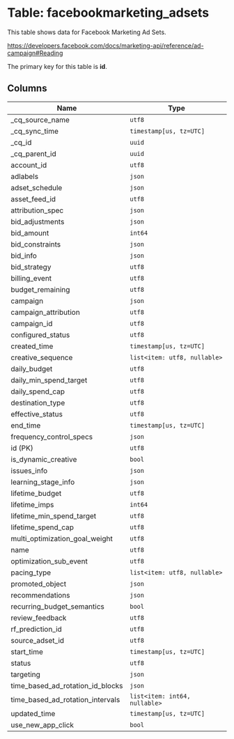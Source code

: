 # Table: facebookmarketing_adsets

This table shows data for Facebook Marketing Ad Sets.

https://developers.facebook.com/docs/marketing-api/reference/ad-campaign#Reading

The primary key for this table is **id**.

## Columns

| Name          | Type          |
| ------------- | ------------- |
|_cq_source_name|`utf8`|
|_cq_sync_time|`timestamp[us, tz=UTC]`|
|_cq_id|`uuid`|
|_cq_parent_id|`uuid`|
|account_id|`utf8`|
|adlabels|`json`|
|adset_schedule|`json`|
|asset_feed_id|`utf8`|
|attribution_spec|`json`|
|bid_adjustments|`json`|
|bid_amount|`int64`|
|bid_constraints|`json`|
|bid_info|`json`|
|bid_strategy|`utf8`|
|billing_event|`utf8`|
|budget_remaining|`utf8`|
|campaign|`json`|
|campaign_attribution|`utf8`|
|campaign_id|`utf8`|
|configured_status|`utf8`|
|created_time|`timestamp[us, tz=UTC]`|
|creative_sequence|`list<item: utf8, nullable>`|
|daily_budget|`utf8`|
|daily_min_spend_target|`utf8`|
|daily_spend_cap|`utf8`|
|destination_type|`utf8`|
|effective_status|`utf8`|
|end_time|`timestamp[us, tz=UTC]`|
|frequency_control_specs|`json`|
|id (PK)|`utf8`|
|is_dynamic_creative|`bool`|
|issues_info|`json`|
|learning_stage_info|`json`|
|lifetime_budget|`utf8`|
|lifetime_imps|`int64`|
|lifetime_min_spend_target|`utf8`|
|lifetime_spend_cap|`utf8`|
|multi_optimization_goal_weight|`utf8`|
|name|`utf8`|
|optimization_sub_event|`utf8`|
|pacing_type|`list<item: utf8, nullable>`|
|promoted_object|`json`|
|recommendations|`json`|
|recurring_budget_semantics|`bool`|
|review_feedback|`utf8`|
|rf_prediction_id|`utf8`|
|source_adset_id|`utf8`|
|start_time|`timestamp[us, tz=UTC]`|
|status|`utf8`|
|targeting|`json`|
|time_based_ad_rotation_id_blocks|`json`|
|time_based_ad_rotation_intervals|`list<item: int64, nullable>`|
|updated_time|`timestamp[us, tz=UTC]`|
|use_new_app_click|`bool`|